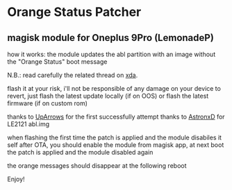# Orange Status Patcher
## magisk module for Oneplus 9Pro (LemonadeP)


how it works:
the module updates the abl partition with an image without the "Orange Status" boot message

N.B.:
read carefully the related thread on <a href=https://forum.xda-developers.com/t/remove-oos13-orange-state-message-text.4520727>xda</a>.

flash it at your risk, i'll not be responsible of any damage on your device
to revert, just flash the latest update locally (if on OOS) or flash the latest firmware (if on custom rom)

thanks to <a href=https://xdaforums.com/m/uparrows.9196007>UpArrows</a> for the first successfully attempt
thanks to <a href=https://xdaforums.com/m/astronxd.11717029/>AstronxD</a> for LE2121 abl.img

when flashing the first time the patch is applied and the module disabiles it self
after OTA, you should enable the module from magisk app, at next boot the patch is applied and the module disabled again

the orange messages should disappear at the following reboot

Enjoy!
